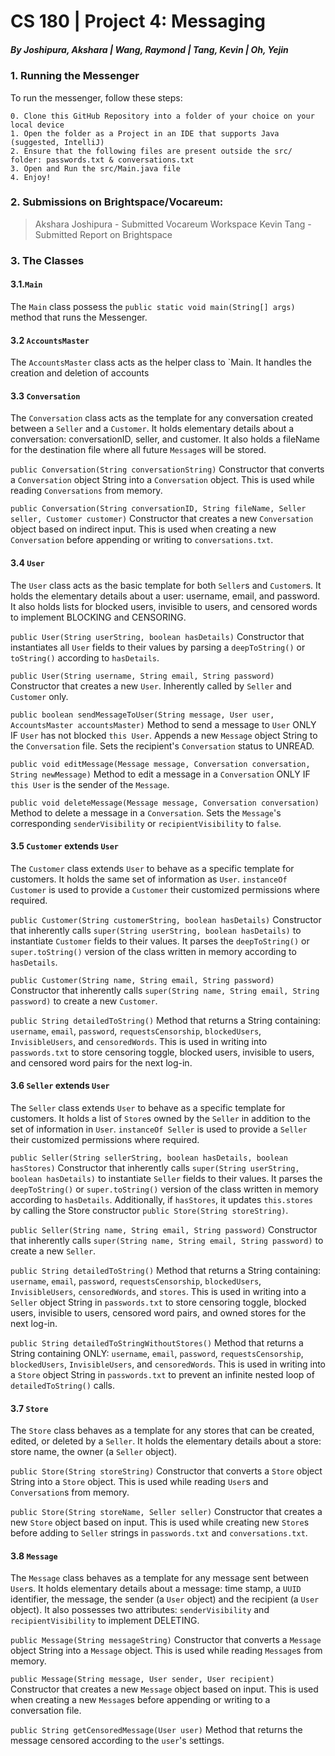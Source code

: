 
# CS 180 | Project 4: Messaging 
##### By Joshipura, Akshara | Wang, Raymond | Tang, Kevin | Oh, Yejin

### 1. Running the Messenger
To run the messenger, follow these steps:

    0. Clone this GitHub Repository into a folder of your choice on your local device
    1. Open the folder as a Project in an IDE that supports Java (suggested, IntelliJ)
    2. Ensure that the following files are present outside the src/ folder: passwords.txt & conversations.txt
    3. Open and Run the src/Main.java file
    4. Enjoy!

### 2. Submissions on Brightspace/Vocareum:
> Akshara Joshipura - Submitted Vocareum Workspace
> Kevin Tang - Submitted Report on Brightspace

### 3.  The Classes
#### 3.1.`Main`
The `Main` class possess the `public static void main(String[] args)` method that runs the Messenger.

#### 3.2 `AccountsMaster`
The `AccountsMaster` class acts as the helper class to `Main. It handles the creation and deletion of accounts

#### 3.3 `Conversation`
The `Conversation` class acts as the template for any conversation created between a `Seller` and a `Customer`. It holds elementary details about a conversation: conversationID, seller, and customer. It also holds a fileName for the destination file where all future `Message`s will be stored.

`public Conversation(String conversationString)`
Constructor that converts a `Conversation` object String into a `Conversation` object. This is used while reading `Conversations` from memory.

`public Conversation(String conversationID, String fileName, Seller seller, Customer customer)`
Constructor that creates a new `Conversation` object based on indirect input. This is used when creating a new `Conversation` before appending or writing to `conversations.txt`.



#### 3.4 `User`
The `User` class acts as the basic template for both `Seller`s and `Customer`s. It holds the elementary details about a user: username, email, and password. It also holds lists for blocked users, invisible to users, and censored words to implement BLOCKING and CENSORING.

`public User(String userString, boolean hasDetails)`
Constructor that instantiates all `User` fields to their values by parsing a `deepToString()` or `toString()` according to `hasDetails`.

`public User(String username, String email, String password)`
Constructor that creates a new `User`. Inherently called by `Seller` and `Customer` only.

`public boolean sendMessageToUser(String message, User user, AccountsMaster accountsMaster)`
Method to send a message to `User` ONLY IF `User` has not blocked `this User`. Appends a new `Message` object String to the `Conversation` file. Sets the recipient's `Conversation` status to UNREAD.

`public void editMessage(Message message, Conversation conversation, String newMessage)`
Method to edit a message in a `Conversation` ONLY IF `this User` is the sender of the `Message`.

`public void deleteMessage(Message message, Conversation conversation)`
Method to delete a message in a `Conversation`. Sets the `Message`'s corresponding `senderVisibility` or `recipientVisibility` to `false`.

#### 3.5 `Customer` extends `User`
The `Customer` class extends `User` to behave as a specific template for customers. It holds the same set of information as `User`. `instanceOf Customer` is used to provide a `Customer` their customized permissions where required.

`public Customer(String customerString, boolean hasDetails)` 
Constructor that inherently calls `super(String userString, boolean hasDetails)` to instantiate `Customer` fields to their values. It parses the `deepToString()` or `super.toString()` version of the class written in memory according to `hasDetails`.

`public Customer(String name, String email, String password)`
Constructor that inherently calls `super(String name, String email, String password)` to create a new `Customer`.

`public String detailedToString()`
Method that returns a String containing: `username`, `email`, `password`, `requestsCensorship`, `blockedUsers`, `InvisibleUsers`, and `censoredWords`. This is used in writing into `passwords.txt` to store censoring toggle, blocked users, invisible to users, and censored word pairs for the next log-in.

#### 3.6 `Seller` extends `User`
The `Seller` class extends `User` to behave as a specific template for customers. It holds a list of `Store`s owned by the `Seller` in addition to the set of information in `User`. `instanceOf Seller` is used to provide a `Seller` their customized permissions where required.

`public Seller(String sellerString, boolean hasDetails, boolean hasStores)` 
Constructor that inherently calls `super(String userString, boolean hasDetails)` to instantiate `Seller` fields to their values. It parses the `deepToString()` or `super.toString()` version of the class written in memory according to `hasDetails`. Additionally, if `hasStores`, it updates `this.stores` by calling the Store constructor `public Store(String storeString)`.

`public Seller(String name, String email, String password)`
Constructor that inherently calls `super(String name, String email, String password)` to create a new `Seller`.

`public String detailedToString()`
Method that returns a String containing: `username`, `email`, `password`, `requestsCensorship`, `blockedUsers`, `InvisibleUsers`, `censoredWords`, and `stores`. This is used in writing into a `Seller` object String in `passwords.txt` to store censoring toggle, blocked users, invisible to users, censored word pairs, and owned stores for the next log-in.

`public String detailedToStringWithoutStores()`
Method that returns a String containing ONLY: `username`, `email`, `password`, `requestsCensorship`, `blockedUsers`, `InvisibleUsers`, and `censoredWords`. This is used in writing into a `Store` object String in `passwords.txt` to prevent an infinite nested loop of `detailedToString()` calls.

#### 3.7 `Store`
The `Store` class behaves as a template for any stores that can be created, edited, or deleted by a `Seller`. It holds the elementary details about a store: store name, the owner (a `Seller` object).

`public Store(String storeString)`
Constructor that converts a `Store` object String into a `Store` object. This is used while reading `User`s and `Conversation`s from memory.

`public Store(String storeName, Seller seller)`
Constructor that creates a new `Store` object based on input. This is used while creating new `Store`s before adding to `Seller` strings in `passwords.txt` and `conversations.txt`.

#### 3.8 `Message`
The `Message` class behaves as a template for any message sent between `User`s. It holds elementary details about a message: time stamp, a `UUID` identifier, the message, the sender (a `User` object) and the recipient (a `User` object). It  also possesses two attributes: `senderVisibility` and `recipientVisibility` to implement DELETING.  

`public Message(String messageString)`
Constructor that converts a `Message` object String into a `Message` object. This is used while reading `Message`s from memory.

`public Message(String message, User sender, User recipient)`
Constructor that creates a new `Message` object based on input. This is used when creating a new `Message`s before appending or writing to a conversation file.

`public String getCensoredMessage(User user)`
Method that returns the message censored according to the `user`'s settings. 
